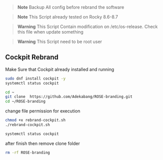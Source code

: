 > **Note**
> Backup All config before rebrand the software

> **Note**
> This Script already tested on Rocky 8.6-8.7

> **Warning**
> This Script Contain modification on /etc/os-release. Check this file when update something

> **Warning**
> This Script need to be root user


## Cockpit Rebrand

Make Sure that Cockpit already installed and running
```sh
sudo dnf install cockpit -y
systemctl status cockpit
```


```sh
cd ~
git clone  https://github.com/Adekabang/ROSE-branding.git
cd ~/ROSE-branding
```

change file permission for execution

```sh
chmod +x rebrand-cockpit.sh
./rebrand-cockpit.sh
```

```sh
systemctl status cockpit
```

after finish then remove clone folder 
```sh
rm -rf ROSE-branding
```
